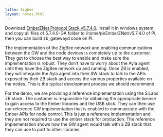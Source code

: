 ```yaml
---
title: Zigbee
layout: notes.html
---
```


Download [EmberZNet Protocol Stack v5.7.4.0](https://aylait-my.sharepoint.com/:u:/r/personal/robbin_lu_aylanetworks_com/Documents/Microsoft%20Teams%20Chat%20Files/Silicon%20Labs%20EmberZNet-5.7.4.0-GA.exe?csf=1&e=TvCsNW). Install it in windows system, and copy all files of 5.7.4.0-GA folder to /home/pi/EmberZNet/v5.7.4.0 of PI, then you can build zb_gatewayd code on PI.

The implementation of the ZigBee network and enabling communications between the GW and the node devices is completely up to the customer. They get to choose the best way to enable and make sure the implementation is robust. They don’t have to worry about the Ayla agent until they have the ZigBee network up and running. Once ZB is enabled, they will integrate the Ayla agent into their SW stack to talk to the APIs exposed by their ZB stack and access the various properties available on the nodes. This is the typical development process we should recommend.

For the demo, we are providing a reference implementation using the SiLabs ZB stack. The customer is responsible for obtaining the appropriate license to gain access to the Ember libraries and the USB stick. They can then use our reference GW implementation that is enabled to communicate with the Ember APIs for node control. This is just a reference implementation and they are not required to use the ember stack for production. The reference implementation shows how the GW agent would talk with a ZB stack that they can use to port to other libraries.